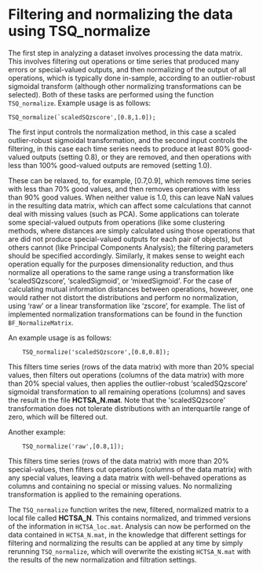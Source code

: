 # Filtering and normalizing the data using TSQ_normalize
<!--{#sec:normalization}-->

The first step in analyzing a dataset involves processing the data matrix.
This involves filtering out operations or time series that produced many errors or special-valued outputs, and then normalizing of the output of all operations, which is typically done in-sample, according to an outlier-robust sigmoidal transform (although other normalizing transformations can be selected).
Both of these tasks are performed using the function `TSQ_normalize`.
Example usage is as follows:

    TSQ_normalize(`scaledSQzscore',[0.8,1.0]);

The first input controls the normalization method, in this case a scaled outlier-robust sigmoidal transformation, and the second input controls the filtering, in this case each time series needs to produce at least 80% good-valued outputs (setting 0.8), or they are removed, and then operations with less than 100% good-valued outputs are removed (setting 1.0).

These can be relaxed, to, for example, [0.7,0.9], which removes time series with less than 70% good values, and then removes operations with less than 90% good values.
When neither value is 1.0, this can leave NaN values in the resulting data matrix, which can affect some calculations that cannot deal with missing values (such as PCA).
Some applications can tolerate some special-valued outputs from operations (like some clustering methods, where distances are simply calculated using those operations that are did not produce special-valued outputs for each pair of objects), but others cannot (like Principal Components Analysis); the filtering parameters should be specified accordingly. Similarly, it makes sense to weight each operation equally for the purposes dimensionality reduction, and thus normalize all operations to the same range using a transformation like ‘scaledSQzscore’, ‘scaledSigmoid’, or ‘mixedSigmoid’.
For the case of calculating mutual information distances between operations, however, one would rather not distort the distributions and perform no normalization, using ‘raw’ or a
linear transformation like ‘zscore’, for example.
The list of implemented normalization transformations can be found in the function `BF_NormalizeMatrix`.

An example usage is as follows:

        TSQ_normalize('scaledSQzscore',[0.8,0.8]);

This filters time series (rows of the data matrix) with more than 20% special values, then filters out operations (columns of the data matrix) with more than 20% special values, then applies the outlier-robust ‘scaledSQzscore’ sigmoidal transformation to all remaining operations (columns) and saves the result in the file **HCTSA_N.mat**.
Note that the 'scaledSQzscore' transformation does not tolerate distributions with an interquartile range of zero, which will be filtered out.

Another example:

        TSQ_normalize('raw',[0.8,1]);

This filters time series (rows of the data matrix) with more than 20% special-values, then filters out operations (columns of the data matrix) with any special values, leaving a data matrix with well-behaved operations as columns and containing no special or missing values.
No normalizing transformation is applied to the remaining operations.

The `TSQ_normalize` function writes the new, filtered, normalized matrix to a local file called **HCTSA_N**.
This contains normalized, and trimmed versions of the information in `HCTSA_loc.mat`.
Analysis can now be performed on the data contained in `HCTSA_N.mat`, in the knowledge that different settings for filtering and normalizing the results can be applied at any time by simply rerunning `TSQ_normalize`, which will overwrite the existing `HCTSA_N.mat` with the results of the new normalization and filtration settings.